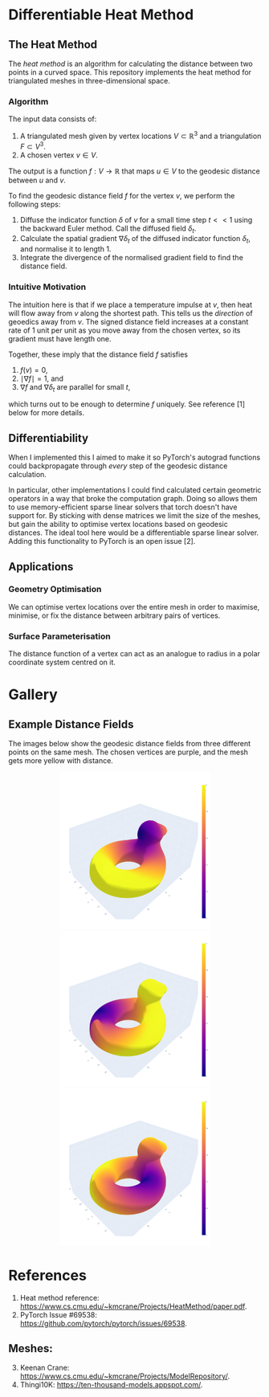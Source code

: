 # Differentiable Heat Method

## The Heat Method
The *heat method* is an algorithm for calculating the distance between two points in a curved space. This repository implements the heat method for triangulated meshes in three-dimensional space.

### Algorithm
The input data consists of:
1. A triangulated mesh given by vertex locations $V\subset\mathbb{R}^{3}$ and a triangulation $F\subset V^{3}$.
2. A chosen vertex $v\in V$.

The output is a function $f:V\to\mathbb{R}$ that maps $u\in V$ to the geodesic distance between $u$ and $v$.

To find the geodesic distance field $f$ for the vertex $v$, we perform the following steps:
1. Diffuse the indicator function $\delta$ of $v$ for a small time step $t<<1$ using the backward Euler method. Call the diffused field $\delta_t$.
2. Calculate the spatial gradient $\nabla \delta_t$ of the diffused indicator function $\delta_t$, and normalise it to length $1$.
3. Integrate the divergence of the normalised gradient field to find the distance field.

### Intuitive Motivation
The intuition here is that if we place a temperature impulse at $v$, then heat will flow away from $v$ along the shortest path. This tells us the _direction_ of geoedics away from $v$. The signed distance field increases at a constant rate of $1$ unit per unit as you move away from the chosen vertex, so its gradient must have length one. 

Together, these imply that the distance field $f$ satisfies
1. $f(v)=0$,
2. $\mid \nabla f \mid = 1$, and
3. $\nabla f$ and $\nabla \delta_t$ are parallel for small $t$,

which turns out to be enough to determine $f$ uniquely. See reference [1] below for more details.

## Differentiability
When I implemented this I aimed to make it so PyTorch's autograd functions could backpropagate through _every_ step of the geodesic distance calculation. 

In particular, other implementations I could find calculated certain geometric operators in a way that broke the computation graph. Doing so allows them to use memory-efficient sparse linear solvers that torch doesn't have support for. By sticking with dense matrices we limit the size of the meshes, but gain the ability to optimise vertex locations based on geodesic distances. The ideal tool here would be a differentiable sparse linear solver. Adding this functionality to PyTorch is an open issue [2].

## Applications
### Geometry Optimisation
We can optimise vertex locations over the entire mesh in order to maximise, minimise, or fix the distance between arbitrary pairs of vertices.

### Surface Parameterisation
The distance function of a vertex can act as an analogue to radius in a polar coordinate system centred on it.


# Gallery
## Example Distance Fields
The images below show the geodesic distance fields from three different points on the same mesh. The chosen vertices are purple, and the mesh gets more yellow with distance.
<p align="center">
  <img src="gallery/example0.png?raw=true" width="300">
  <img src="gallery/example1.png?raw=true" width="300">
  <img src="gallery/example2.png?raw=true" width="300">
</p>

# References
1. Heat method reference: https://www.cs.cmu.edu/~kmcrane/Projects/HeatMethod/paper.pdf.
2. PyTorch Issue #69538: https://github.com/pytorch/pytorch/issues/69538.

## Meshes:
3. Keenan Crane: https://www.cs.cmu.edu/~kmcrane/Projects/ModelRepository/.
4. Thingi10K: https://ten-thousand-models.appspot.com/.